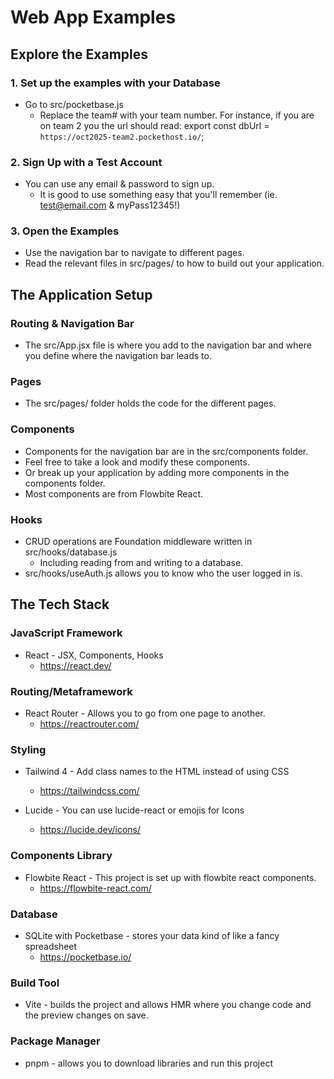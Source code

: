 # Web App Examples

## Explore the Examples

### 1. Set up the examples with your Database

- Go to src/pocketbase.js
  - Replace the team# with your team number. For instance, if you are on team 2 you the url should read: export const dbUrl = `https://oct2025-team2.pockethost.io/`;

### 2. Sign Up with a Test Account

- You can use any email & password to sign up.
  - It is good to use something easy that you'll remember (ie. test@email.com & myPass12345!)

### 3. Open the Examples

- Use the navigation bar to navigate to different pages.
- Read the relevant files in src/pages/ to how to build out your application.

## The Application Setup

### Routing & Navigation Bar

- The src/App.jsx file is where you add to the navigation bar and where you define where the navigation bar leads to.

### Pages

- The src/pages/ folder holds the code for the different pages.

### Components

- Components for the navigation bar are in the src/components folder.
- Feel free to take a look and modify these components.
- Or break up your application by adding more components in the components folder.
- Most components are from Flowbite React.

### Hooks

- CRUD operations are Foundation middleware written in src/hooks/database.js
  - Including reading from and writing to a database.
- src/hooks/useAuth.js allows you to know who the user logged in is.

## The Tech Stack

### JavaScript Framework

- React - JSX, Components, Hooks
  - https://react.dev/

### Routing/Metaframework

- React Router - Allows you to go from one page to another.
  - https://reactrouter.com/

### Styling

- Tailwind 4 - Add class names to the HTML instead of using CSS

  - https://tailwindcss.com/

- Lucide - You can use lucide-react or emojis for Icons
  - https://lucide.dev/icons/

### Components Library

- Flowbite React - This project is set up with flowbite react components.
  - https://flowbite-react.com/

### Database

- SQLite with Pocketbase - stores your data kind of like a fancy spreadsheet
  - https://pocketbase.io/

### Build Tool

- Vite - builds the project and allows HMR where you change code and the preview changes on save.

### Package Manager

- pnpm - allows you to download libraries and run this project
